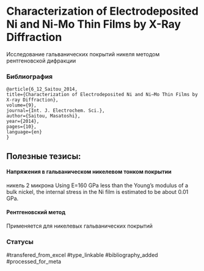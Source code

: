 # Characterization of Electrodeposited Ni and Ni-Mo Thin Films by X-Ray Diffraction

Исследование гальванических покрытий никеля методом рентгеновской дифракции

### Библиография
```
@article{6_12_Saitou_2014,
title={Characterization of Electrodeposited Ni and Ni–Mo Thin Films by X-ray Diffraction},
volume={9},
journal={Int. J. Electrochem. Sci.},
author={Saitou, Masatoshi},
year={2014},
pages={10},
language={en}
}
```

## Полезные тезисы:

#### Напряжения в гальваническом никелевом тонком покрытии 
никель 2 микрона
Using E=160 GPa less than the Young’s modulus of a bulk nickel, the internal stress in the Ni film is estimated to be about 0.01 GPa.

#### Рентгеновский метод
Применяется для никелевых гальванических покрытий

### Статусы
#transfered_from_excel 
#type_linkable 
#bibliography_added
#processed_for_meta

